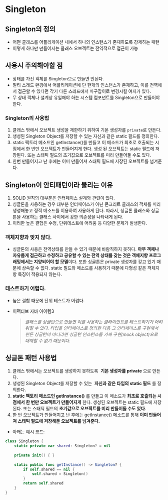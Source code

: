 # Singleton

## Singleton의 정의

- 어떤 클래스를 어플리케이션 내에서 하나의 인스턴스가 존재하도록 강제하는 패턴
- 이렇게 하나만 만들어지는 클래스 오브젝트는 전역적으로 접근이 가능

## 사용시 주의해야할 점

- 상태를 가진 객체를 Singleton으로 만들면 안된다.
- 멀티 스레드 환경에서 어플리케이션에 단 한개의 인스턴스가 존재하고, 이를 전역에서 접근할 수 있다면 각기 다른 스레드에서 마구잡이로 변경시킬 여지가 있다.
- 무 상태 객체나 설계상 유일해야 하는 시스템 컴포넌트를 Singleton으로 만들어야 한다.

### Singleton의 사용법

1. 클래스 밖에서 오브젝트 생성을 제한하기 위하여 기본 생성자를 `private`로 만든다.
2. 생성된 Singleton Object를 저장할 수 있는 자신과 같은 static 필드를 정의한다.
3. static 팩토리 메소드인 getInstance()를 만들고 이 메소드가 최초로 호출되는 시점에서 한 번만 오브젝트가 만들어지게 한다. 생성 된 오브젝트는 static 필드에 저장된다. 또는 스태틱 필드의 초기값으로 오브젝트를 미리 만들어둘 수도 있다.
4. 한번 만들어지고 난 후에는 이미 만들어져 스태틱 필드에 저장된 오브젝트를 넘겨준다.

## Singleton이 안티패턴이라 불리는 이유

1. SOLID 원칙의 대부분은 인터페이스 설계와 관련이 있다. 
2. 싱글톤을 사용하는 경우 대부분 인터페이스가 아닌 콘크리트 클래스의 객체를 미리 생성해놓고 정적 메소드를 이용하여 사용하게 된다. 따라서, 싱글톤 클래스와 싱글톤을 사용하는 클래스 사이에서 강한 의존성을 나타내게 된다. 
3. 이러한 높은 결합은 수정, 단위테스트에 어려움 등 다양한 문제가 발생한다.

### 객체지향과 맞지 않다.

- 싱글톤의 사용은 전역상태를 만들 수 있기 때문에 바람직하지 못하다. **아무 객체나 자유롭게 접근하고 수정하고 공유할 수 있는 전역 상태를 갖는 것은 객체지향 프로그래밍에서는 지양되어야 할 모델**이다. 또한 싱글톤은 private 생성자를 갖고 있기 때문에 상속할 수 없다. static 필드와 메소드를 사용하기 때문에 다형성 같은 객체지향 특징이 적용되지 않는다.

### 테스트하기 어렵다.

- 높은 결합 때문에 단위 테스트가 어렵다.
- 이펙티브 자바 아이템3
    
    > *클래스를 싱글턴으로 만들면 이를 사용하는 클라이언트를 테스트하기가 어려워질 수 있다. 타입을 인터페이스로 정의한 다음 그 인터페이스를 구현해서 만든 싱글턴이 아니라면 싱글턴 인스턴스를 가짜 구현(mock object)으로 대체할 수 없기 때문이다.*
    > 
    

## 싱글톤 패턴 사용법

1. 클래스 밖에서는 오브젝트를 생성하지 못하도록  **기본 생성자를 private** 으로 만든다.
2. 생성된 Singleton Object를 저장할 수 있는  **자신과 같은 타입의 static 필드** 를 정의한다.
3. **static 팩토리 메소드인 getInstance()** 를 만들고 이 메소드가 **최초로 호출되는 시점에서 한 번만 오브젝트가 만들어지게** 한다. 생성된 오브젝트는 static 필드에 저장된다. 또는 스태틱 필드의 **초기값으로 오브젝트를 미리 만들어둘 수도 있다**.
4. 한 번 오브젝트가 만들어지고 난 후에는 getInstance() 메소드를 통해 **이미 만들어져 스태틱 필드에 저장해둔 오브젝트를 넘겨준다.**
- 아래는 예시 코드:

```swift
class Singleton {    
    static private var shared: Singleton? = nil
    
    private init() { }
    
    static public func getInstance() -> Singleton? {
        if self.shared == nil {
            self.shared = Singleton()
        }
        return self.shared
    }
}
```
